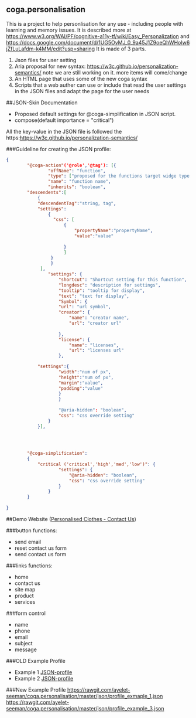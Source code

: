 ## coga.personalisation
This is a project to help personlisation for any use - including people with learning and memory issues. It is described more at
https://www.w3.org/WAI/PF/cognitive-a11y-tf/wiki/Easy_Personalization and https://docs.google.com/document/d/1UG5OvMJ_0_9a45J1Z9oeQhWHoIw6jZfLuLafdm-k4MM/edit?usp=sharing
It is made of 3 parts.
1. Json files for user setting
2. Aria proposal for new syntax: https://w3c.github.io/personalization-semantics/
note we are still working on it. more items will come/change
3. An HTML page that uses some of the new coga syntax
4. Scripts that a web auther can use or include that read the user settings in the JSON files and adapt the page for  the user needs 

##JSON-Skin Documentation

* Proposed default settings for @coga-simplification in JSON script. 
* compose(default importance = "critical")

All the key-value in the JSON file is followed the https:https://w3c.github.io/personalization-semantics/

###Guideline for creating the JSON profile:

```json
{
        "@coga-action"('@role','@tag'): [{
                "offName": "function",
                "type": ["proposed for the functions target widge type."],   
                "name": "function name",
                "inherits": "boolean",
		"descendents":[
			{ 
			"descendentTag":"string, tag",
			"settings":
				{
				  "css": [
					  {
						  "propertyName":"propertyName",
						  "value":"value"
					  
					  }
					  ]
				 }
				 }
			 ], 
                "settings": { 
                    "shortcut": "Shortcut setting for this function",
                    "longdesc": "description for settings",
                    "tooltip": "tooltip for display",
                    "text": "text for display",
                    "Symbol": {
                    "url": "url symbol",
                    "creator": {
                        "name": "creator name",
                        "url": "creator url"
                        
                    },
                    "license": {
                        "name": "licenses",
                        "url": "licenses url"
                    },

			"settings":{
					"width":"num of px",
					"height":"num of px",
					"margin":"value",
					"padding":"value"
					}
                    }
               
                    "@aria-hidden": "boolean",
                    "css": "css override setting"
                }
            }],
            

	
	
        "@coga-simplification": 
        {
            "critical ('critical','high','med','low')": { 
                    "settings": {
                        "@aria-hidden": "boolean",
                        "css": "css override setting"
                    }
                }
        }
    
}

```

##Demo Website ([Personalised Clothes - Contact Us](https://rawgit.com/ayelet-seeman/coga.personalisation/ExampleWebPage/contactUs.html))

###button functions:
- send email
- reset contact us form
- send contact us form

###links functions:
- home
- contact us
- site map
- product
- services

###form control
- name
- phone
- email
- subject
- message

###OLD Example Profile
- Example 1 [JSON-profile](https://github.com/ayelet-seeman/coga.personalisation/blob/JSON-Script/profile_exmaple_1.json)
- Example 2 [JSON-profile](https://github.com/ayelet-seeman/coga.personalisation/blob/JSON-Script/profile_exmaple_2.json)

###New Example Profile 
https://rawgit.com/ayelet-seeman/coga.personalisation/master/json/profile_exmaple_1.json
https://rawgit.com/ayelet-seeman/coga.personalisation/master/json/profile_example_3.json